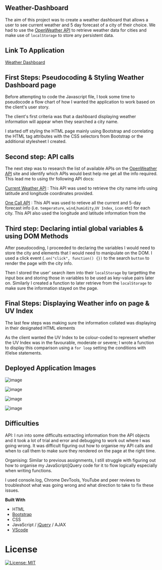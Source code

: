 ## Weather-Dashboard
The aim of this project was to create a weather dashboard that allows a user to see current weather and 5 day forecast of a city of their choice. We had to use the [OpenWeather API](https://openweathermap.org/api) to retrieve weather data for cities and make use of `localStorage` to store any persistent data.

## Link To Application
[Weather Dashboard](https://karen-o94.github.io/Weather-Dashboard/)

## First Steps: Pseudocoding & Styling Weather Dashboard page 
Before attempting to code the Javascript file, I took some time to pseudocode a flow chart of how I wanted the application to work based on the client's user story. 

The client's first criteria was that a dashboard displaying weather information will appear when they searched a city name. 

I started off styling the HTML page mainly using Bootstrap and correlating the HTML tag attributes with the CSS selectors from Bootstrap or the additional stylesheet I created.

## Second step: API calls
The next step was to research the list of available APIs on the [OpenWeather API](https://openweathermap.org/api) site and identify which APIs would best help me get all the info required. This lead me to using thr following API docs: 

[Current Weather API](https://openweathermap.org/current) : This API was used to retrieve the city name info using latitude and longitude coordinates provided. 

[One Call API](https://openweathermap.org/api/one-call-api) : This API was used to retieve all the current and 5-day forecast info (i.e. `temperature`, `wind`,`humidity`,`UV Index`, `icon` etc) for each city. This API also used the longitude and latitude information from the 

## Third step: Declaring intial global variables & using DOM Methods
After pseudocoding, I proceeded to declaring the variables I would need to store the city and elements that I would need to manipulate on the DOM. I used a click event (`.on("click", function() {})` to the search `button` to render the page with the city info.

Then I stored the user' search item into their `localStorage` by targetting the input box and storing those in variables to be used as key-value pairs later on. Similarly I created a function to later retrieve from the `localStorage` to make sure the information stayed on the page.

## Final Steps: Displaying Weather info on page & UV Index
The last few steps was making sure the information collated was displaying in their designated HTML elements 

As the client wanted the UV Index to be colour-coded to represent whether the UV Index was in the favourable, moderate or severe; I wrote a function to display this comparison using a `for loop` setting the conditions with if/else statements. 

## Deployed Application Images
![image](https://user-images.githubusercontent.com/74797740/107834865-6f4cff00-6d8f-11eb-85e7-fb91737638cf.png)

![image](https://user-images.githubusercontent.com/74797740/107834963-cd79e200-6d8f-11eb-9def-70e75340a91d.png)

![image](https://user-images.githubusercontent.com/74797740/107835064-20ec3000-6d90-11eb-9ad7-6efab382eef3.png)

![image](https://user-images.githubusercontent.com/74797740/107835364-3150da80-6d91-11eb-889d-87379ac2584f.png)

## Difficulties
API: I run into some difficults extracting information from the API objects and it took a lot of trial and error and debugging to work out where I was going wrong. It was difficult figuring out how to organise my API calls and when to call them to make sure they rendered on the page at the right time. 

Organising: Similar to previous assignments, I still struggle with figuring out how to organise my JavaScript/jQuery code for it to flow logically especially when writing functions.

I used console.log, Chrome DevTools, YouTube and peer reviews to troubleshoot what was going wrong and what direction to take to fix these issues.

**Built With**
- HTML
- [Bootstrap](https://getbootstrap.com/)
- CSS
- JavaScript / [jQuery](https://jquery.com/) / AJAX
- [VScode](https://code.visualstudio.com/)

# License
[![License: MIT](https://img.shields.io/badge/License-MIT-yellow.svg)](https://opensource.org/licenses/MIT)